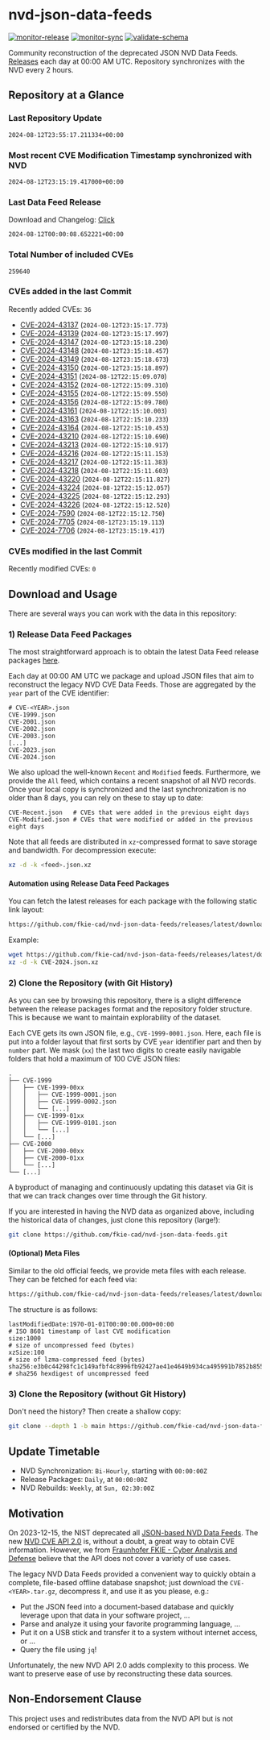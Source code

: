 # nvd-json-data-feeds

[![monitor-release](https://github.com/fkie-cad/nvd-json-data-feeds/actions/workflows/monitor_release.yml/badge.svg)](https://github.com/fkie-cad/nvd-json-data-feeds/actions/workflows/monitor_release.yml)
[![monitor-sync](https://github.com/fkie-cad/nvd-json-data-feeds/actions/workflows/monitor_sync.yml/badge.svg)](https://github.com/fkie-cad/nvd-json-data-feeds/actions/workflows/monitor_sync.yml)
[![validate-schema](https://github.com/fkie-cad/nvd-json-data-feeds/actions/workflows/validate_schema.yml/badge.svg)](https://github.com/fkie-cad/nvd-json-data-feeds/actions/workflows/validate_schema.yml)

Community reconstruction of the deprecated JSON NVD Data Feeds.
[Releases](https://github.com/fkie-cad/nvd-json-data-feeds/releases/latest) each day at 00:00 AM UTC.
Repository synchronizes with the NVD every 2 hours.

## Repository at a Glance

### Last Repository Update

```plain
2024-08-12T23:55:17.211334+00:00
```

### Most recent CVE Modification Timestamp synchronized with NVD

```plain
2024-08-12T23:15:19.417000+00:00
```

### Last Data Feed Release

Download and Changelog: [Click](https://github.com/fkie-cad/nvd-json-data-feeds/releases/latest)

```plain
2024-08-12T00:00:08.652221+00:00
```

### Total Number of included CVEs

```plain
259640
```

### CVEs added in the last Commit

Recently added CVEs: `36`

- [CVE-2024-43137](CVE-2024/CVE-2024-431xx/CVE-2024-43137.json) (`2024-08-12T23:15:17.773`)
- [CVE-2024-43139](CVE-2024/CVE-2024-431xx/CVE-2024-43139.json) (`2024-08-12T23:15:17.997`)
- [CVE-2024-43147](CVE-2024/CVE-2024-431xx/CVE-2024-43147.json) (`2024-08-12T23:15:18.230`)
- [CVE-2024-43148](CVE-2024/CVE-2024-431xx/CVE-2024-43148.json) (`2024-08-12T23:15:18.457`)
- [CVE-2024-43149](CVE-2024/CVE-2024-431xx/CVE-2024-43149.json) (`2024-08-12T23:15:18.673`)
- [CVE-2024-43150](CVE-2024/CVE-2024-431xx/CVE-2024-43150.json) (`2024-08-12T23:15:18.897`)
- [CVE-2024-43151](CVE-2024/CVE-2024-431xx/CVE-2024-43151.json) (`2024-08-12T22:15:09.070`)
- [CVE-2024-43152](CVE-2024/CVE-2024-431xx/CVE-2024-43152.json) (`2024-08-12T22:15:09.310`)
- [CVE-2024-43155](CVE-2024/CVE-2024-431xx/CVE-2024-43155.json) (`2024-08-12T22:15:09.550`)
- [CVE-2024-43156](CVE-2024/CVE-2024-431xx/CVE-2024-43156.json) (`2024-08-12T22:15:09.780`)
- [CVE-2024-43161](CVE-2024/CVE-2024-431xx/CVE-2024-43161.json) (`2024-08-12T22:15:10.003`)
- [CVE-2024-43163](CVE-2024/CVE-2024-431xx/CVE-2024-43163.json) (`2024-08-12T22:15:10.233`)
- [CVE-2024-43164](CVE-2024/CVE-2024-431xx/CVE-2024-43164.json) (`2024-08-12T22:15:10.453`)
- [CVE-2024-43210](CVE-2024/CVE-2024-432xx/CVE-2024-43210.json) (`2024-08-12T22:15:10.690`)
- [CVE-2024-43213](CVE-2024/CVE-2024-432xx/CVE-2024-43213.json) (`2024-08-12T22:15:10.917`)
- [CVE-2024-43216](CVE-2024/CVE-2024-432xx/CVE-2024-43216.json) (`2024-08-12T22:15:11.153`)
- [CVE-2024-43217](CVE-2024/CVE-2024-432xx/CVE-2024-43217.json) (`2024-08-12T22:15:11.383`)
- [CVE-2024-43218](CVE-2024/CVE-2024-432xx/CVE-2024-43218.json) (`2024-08-12T22:15:11.603`)
- [CVE-2024-43220](CVE-2024/CVE-2024-432xx/CVE-2024-43220.json) (`2024-08-12T22:15:11.827`)
- [CVE-2024-43224](CVE-2024/CVE-2024-432xx/CVE-2024-43224.json) (`2024-08-12T22:15:12.057`)
- [CVE-2024-43225](CVE-2024/CVE-2024-432xx/CVE-2024-43225.json) (`2024-08-12T22:15:12.293`)
- [CVE-2024-43226](CVE-2024/CVE-2024-432xx/CVE-2024-43226.json) (`2024-08-12T22:15:12.520`)
- [CVE-2024-7590](CVE-2024/CVE-2024-75xx/CVE-2024-7590.json) (`2024-08-12T22:15:12.750`)
- [CVE-2024-7705](CVE-2024/CVE-2024-77xx/CVE-2024-7705.json) (`2024-08-12T23:15:19.113`)
- [CVE-2024-7706](CVE-2024/CVE-2024-77xx/CVE-2024-7706.json) (`2024-08-12T23:15:19.417`)


### CVEs modified in the last Commit

Recently modified CVEs: `0`



## Download and Usage

There are several ways you can work with the data in this repository:

### 1) Release Data Feed Packages

The most straightforward approach is to obtain the latest Data Feed release packages [here](https://github.com/fkie-cad/nvd-json-data-feeds/releases/latest).

Each day at 00:00 AM UTC we package and upload JSON files that aim to reconstruct the legacy NVD CVE Data Feeds.
Those are aggregated by the `year` part of the CVE identifier:

```
# CVE-<YEAR>.json
CVE-1999.json
CVE-2001.json
CVE-2002.json
CVE-2003.json
[...]
CVE-2023.json
CVE-2024.json
```

We also upload the well-known `Recent` and `Modified` feeds.
Furthermore, we provide the `All` feed, which contains a recent snapshot of all NVD records.
Once your local copy is synchronized and the last synchronization is no older than 8 days, you can rely on these to stay up to date:

```plain
CVE-Recent.json   # CVEs that were added in the previous eight days
CVE-Modified.json # CVEs that were modified or added in the previous eight days
```

Note that all feeds are distributed in `xz`-compressed format to save storage and bandwidth.
For decompression execute:

```sh
xz -d -k <feed>.json.xz
```

#### Automation using Release Data Feed Packages

You can fetch the latest releases for each package with the following static link layout:

```sh
https://github.com/fkie-cad/nvd-json-data-feeds/releases/latest/download/CVE-<YEAR>.json.xz
```

Example:

```sh
wget https://github.com/fkie-cad/nvd-json-data-feeds/releases/latest/download/CVE-2024.json.xz
xz -d -k CVE-2024.json.xz
```

### 2) Clone the Repository (with Git History)

As you can see by browsing this repository, there is a slight difference between the release packages format and the repository folder structure.
This is because we want to maintain explorability of the dataset.

Each CVE gets its own JSON file, e.g., `CVE-1999-0001.json`.
Here, each file is put into a folder layout that first sorts by CVE `year` identifier part and then by `number` part.
We mask (`xx`) the last two digits to create easily navigable folders that hold a maximum of 100 CVE JSON files:

```plain
.
├── CVE-1999
│   ├── CVE-1999-00xx
│   │   ├── CVE-1999-0001.json
│   │   ├── CVE-1999-0002.json
│   │   └── [...]
│   ├── CVE-1999-01xx
│   │   ├── CVE-1999-0101.json
│   │   └── [...]
│   └── [...]
├── CVE-2000
│   ├── CVE-2000-00xx
│   ├── CVE-2000-01xx
│   └── [...]
└── [...]
```

A byproduct of managing and continuously updating this dataset via Git is that we can track changes over time through the Git history.

If you are interested in having the NVD data as organized above, including the historical data of changes, just clone this repository (large!):

```sh
git clone https://github.com/fkie-cad/nvd-json-data-feeds.git
```

#### (Optional) Meta Files

Similar to the old official feeds, we provide meta files with each release. They can be fetched for each feed via:

```sh
https://github.com/fkie-cad/nvd-json-data-feeds/releases/latest/download/CVE-<YEAR>.meta
```

The structure is as follows:

```plain
lastModifiedDate:1970-01-01T00:00:00.000+00:00                          # ISO 8601 timestamp of last CVE modification
size:1000                                                               # size of uncompressed feed (bytes)
xzSize:100                                                              # size of lzma-compressed feed (bytes)
sha256:e3b0c44298fc1c149afbf4c8996fb92427ae41e4649b934ca495991b7852b855 # sha256 hexdigest of uncompressed feed
```

### 3) Clone the Repository (without Git History)

Don't need the history? Then create a shallow copy:

```sh
git clone --depth 1 -b main https://github.com/fkie-cad/nvd-json-data-feeds.git
```


## Update Timetable

* NVD Synchronization: `Bi-Hourly`, starting with `00:00:00Z`
* Release Packages: `Daily`, at `00:00:00Z`
* NVD Rebuilds: `Weekly`, at `Sun, 02:30:00Z`


## Motivation

On 2023-12-15, the NIST deprecated all [JSON-based NVD Data Feeds](https://nvd.nist.gov/vuln/data-feeds#divRetirementBanner-1).
The new [NVD CVE API 2.0](https://nvd.nist.gov/developers/vulnerabilities) is, without a doubt, a great way to obtain CVE information.
However, we from [Fraunhofer FKIE - Cyber Analysis and Defense](https://www.fkie.fraunhofer.de/en/departments/cad.html) believe that the API does not cover a variety of use cases.

The legacy NVD Data Feeds provided a convenient way to quickly obtain a complete, file-based offline database snapshot; just download the `CVE-<YEAR>.tar.gz`, decompress it, and use it as you please, e.g.:

- Put the JSON feed into a document-based database and quickly leverage upon that data in your software project, ...
- Parse and analyze it using your favorite programming language, ...
- Put it on a USB stick and transfer it to a system without internet access, or ...
- Query the file using `jq`!

Unfortunately, the new NVD API 2.0 adds complexity to this process.
We want to preserve ease of use by reconstructing these data sources.

## Non-Endorsement Clause

This project uses and redistributes data from the NVD API but is not endorsed or certified by the NVD.